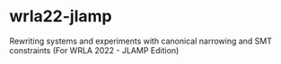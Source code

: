 # wrla22-jlamp
Rewriting systems and experiments with canonical narrowing and SMT constraints (For WRLA 2022 - JLAMP Edition)
